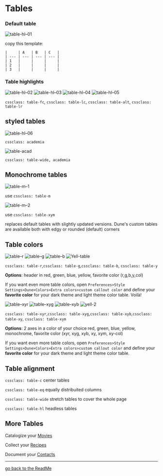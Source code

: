 # Tables

### Default table

![table-hl–01](https://github.com/Jopp-gh/Obsidian-Dune84/assets/48620536/445db4c7-7852-4a29-960b-e8933df5295c)

copy this template:
```
|     | A   | B   | C   |
| --- | --- | --- | --- |
| 1   |     |     |     |
| 2   |     |     |     |
| 3   |     |     |     |
```

### Table highlights


![table-hl–02](https://github.com/Jopp-gh/Obsidian-Dune84/assets/48620536/8657f42d-3d19-422b-9e60-6abb866ef7c6) ![table-hl–03](https://github.com/Jopp-gh/Obsidian-Dune84/assets/48620536/23dd85f2-f057-4912-81a1-81616bdcf8a8) ![table-hl–04](https://github.com/Jopp-gh/Obsidian-Dune84/assets/48620536/26df94c6-d06c-41b9-9477-ef5007bb1546) ![table-hl–05](https://github.com/Jopp-gh/Obsidian-Dune84/assets/48620536/c0666afa-5173-4697-baff-fdb2d37a8e62)


`cssclass: table-fc`, `cssclass: table-lc`, `cssclass: table-alt`, `cssclass: table-lr`


## styled tables

![table-hl–06](https://github.com/Jopp-gh/Obsidian-Dune84/assets/48620536/bb84d0a8-3d8c-4a34-83e6-e3465c9395f1)

`cssclass: academia`

![table-acad](https://github.com/Jopp-gh/Obsidian-Dune84/assets/48620536/5a00380f-16d0-45e0-81fc-0f66957419e5)

`cssclass: table-wide, academia`

## Monochrome tables

![table-m–1](https://github.com/Jopp-gh/Obsidian-Dune84/assets/48620536/d5dce96f-4437-461e-bdea-2f21532001cb)

use `cssclass: table-m`

![table-m–2](https://github.com/Jopp-gh/Obsidian-Dune84/assets/48620536/15ea1b39-9fb9-4c26-8366-17dbb89b2e6d)

use `cssclass: table-xym`

replaces default tables with slightly updated versions. Dune's custom tables are available both with edgy or rounded (default) corners 


## Table colors

![table–r](https://github.com/Jopp-gh/Obsidian-Dune84/assets/48620536/e0ab79c1-86af-46cb-a88e-ecc140d5727b)
![table–g](https://github.com/Jopp-gh/Obsidian-Dune84/assets/48620536/275ea630-fb3b-48a7-8f0c-f1b9a8a2fc88)
![table–b](https://github.com/Jopp-gh/Obsidian-Dune84/assets/48620536/5ff1adf7-acf2-4bd2-9046-36b5f3921775)
![Yell-table](https://github.com/Jopp-gh/Obsidian-Dune84/assets/48620536/d1297d75-00cf-4c70-b966-19ef4c063624)

`cssclass: table-r`,`cssclass: table-g`,`cssclass: table-b`, `cssclass: table-y`

**Options**: header in red, green, blue, yellow, favorite color (r,g,b,y,col)

If you want even more table colors, open `Preferences>Style Settings>Dune>Colors>Extra colors>custom callout color` and define your **favorite color** for your dark theme and light theme color table. Voilà!


![table–xyr](https://github.com/Jopp-gh/Obsidian-Dune84/assets/48620536/ebfb71d0-bd61-42d5-9011-2d56a9bdbee1)
![table–xyg](https://github.com/Jopp-gh/Obsidian-Dune84/assets/48620536/dc4f72ff-9896-4b54-97da-c6236e1328ba)
![table–xyb](https://github.com/Jopp-gh/Obsidian-Dune84/assets/48620536/f7d50e37-70f2-4524-b2c5-d04ab7b11ce2)
![yell-2](https://github.com/Jopp-gh/Obsidian-Dune84/assets/48620536/3a4ca667-23e8-40bc-a4ff-0ebebb9c1833)

`cssclass: table-xyr`,`cssclass: table-xyg`,`cssclass: table-xyb`,`cssclass: table-xy`, `cssclass: table-xym`

**Options**: 2 axes in a color of your choice red, green, blue, yellow, monochrome, favorite color (xyr, xyg, xyb, xy, xym, xy-col)

If you want even more table colors, open `Preferences>Style Settings>Dune>Colors>Extra colors>custom callout color` and define your **favorite color** for your dark theme and light theme color table. 


## Table alignment

`cssclass: table-c`
center tables

`cssclass: table-eq`
equally distribuited columns

`cssclass: table-wide`
stretch tables to cover the whole page

`cssclass: table-hl`
headless tables

## More Tables

Catalogize your [Movies](https://github.com/Jopp-gh/Obsidian-Dune84/blob/main/Wiki/Movie%20list.md) 

Collect your [Recipes](https://github.com/Jopp-gh/Obsidian-Dune84/blob/main/Wiki/Recipes.md)

Document your [Contacts](https://github.com/Jopp-gh/Obsidian-Dune84/blob/main/Wiki/Contacts.md)


---
[go back to the ReadMe](https://github.com/Jopp-gh/Obsidian-Dune84/tree/main)
